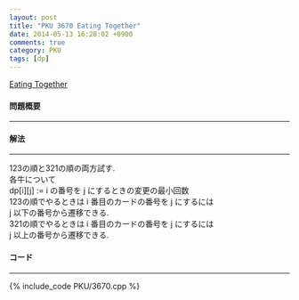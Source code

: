 ```yaml
---
layout: post
title: "PKU 3670 Eating Together"
date: 2014-05-13 16:28:02 +0900
comments: true
category: PKU
tags: [dp]
---
```


[Eating Together](http://poj.org/problem?id=3670)

#### 問題概要

****

#### 解法

****

123の順と321の順の両方試す.  
各牛について  
dp[i][j] := i の番号を j にするときの変更の最小回数  
123の順でやるときは i 番目のカードの番号を j にするには  
j 以下の番号から遷移できる.  
321の順でやるときは i 番目のカードの番号を j にするには  
j 以上の番号から遷移できる.  

#### コード

****

{% include_code PKU/3670.cpp %}
